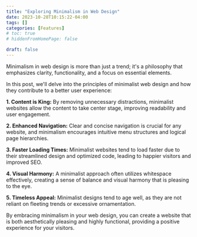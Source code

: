 ```yaml
---
title: "Exploring Minimalism in Web Design"
date: 2023-10-28T10:15:22-04:00
tags: []
categories: [Features]
# toc: true
# hiddenFromHomePage: false

draft: false
---
```


Minimalism in web design is more than just a trend; it's a philosophy that emphasizes clarity, functionality, and a focus on essential elements.

In this post, we'll delve into the principles of minimalist web design and how they contribute to a better user experience:

**1. Content is King:**
By removing unnecessary distractions, minimalist websites allow the content to take center stage, improving readability and user engagement.

**2. Enhanced Navigation:**
Clear and concise navigation is crucial for any website, and minimalism encourages intuitive menu structures and logical page hierarchies.

**3. Faster Loading Times:**
Minimalist websites tend to load faster due to their streamlined design and optimized code, leading to happier visitors and improved SEO.

**4. Visual Harmony:**
A minimalist approach often utilizes whitespace effectively, creating a sense of balance and visual harmony that is pleasing to the eye.

**5. Timeless Appeal:**
Minimalist designs tend to age well, as they are not reliant on fleeting trends or excessive ornamentation.

By embracing minimalism in your web design, you can create a website that is both aesthetically pleasing and highly functional, providing a positive experience for your visitors.
